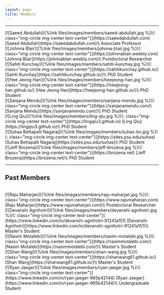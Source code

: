 ```yaml
---
layout: page
title: Members
---
```


<div class="row">
    <div class="col-md-12 text-center">
        <hr>
    </div>
</div>

<div class="row">
<div class="col-lg-4 col-xs-12 text-center" markdown="1">
[![Saeed Abdullah]({%link files/images/members/saeed-abdullah.jpg %}){: class="img-circle img-center text-center"}](https://saeedabdullah.com)
[Saeed Abdullah](https://saeedabdullah.com)\\
Associate Professor
</div>

<div class="col-lg-4 col-xs-12 text-center" markdown="1">
[![Johnna Blair]({%link files/images/members/johnna-blair.jpg %}){: class="img-circle img-center text-center"}](https://johnnablair.weebly.com)
[Johnna Blair](https://johnnablair.weebly.com)\\
Postdoctoral Researcher
</div>

<div class="col-lg-4 col-xs-12 text-center" markdown="1">
[![Sahiti Kunchay]({%link files/images/members/sahiti-kunchay.jpg %}){: class="img-circle img-center text-center"}](https://sahitikunchay.github.io/)
[Sahiti Kunchay](https://sahitikunchay.github.io/)\\
PhD Student
</div>

</div>

<div class="row">

<div class="col-lg-4 col-xs-12 text-center" markdown="1">
[![Hee Jeong Han]({%link files/images/members/heejeong-han.jpg %}){: class="img-circle img-center text-center"}](https://heejeong-han.github.io/)
[Hee Jeong Han](https://heejeong-han.github.io/)\\
PhD Student
</div>

<div class="col-lg-4 col-xs-12 text-center" markdown="1">
[![Sanjana Mendu]({%link files/images/members/sanjana-mendu.jpg %}){: class="img-circle img-center text-center"}](https://sanjanamendu.com/)
[Sanjana Mendu](https://sanjanamendu.com/)\\
PhD Student
</div>

<div class="col-lg-4 col-xs-12 text-center" markdown="1">
[![Ling Qiu]({%link files/images/members/ling-qiu.jpg %}){: class="img-circle img-center text-center"}](https://lingqiu3.github.io)
[Ling Qiu](https://lingqiu3.github.io)\\
PhD Student
</div>

</div>

<div class="row">
<div class="col-lg-2 col-xs-12 text-center"></div>

<div class="col-lg-4 col-xs-12 text-center" markdown="1">
[![Suhas Bettapalli Nagaraj]({%link files/images/members/suhas-bn.jpg %}){: class="img-circle img-center text-center"}](https://sites.psu.edu/suhas)
[Suhas Bettapalli Nagaraj](https://sites.psu.edu/suhas)\\
PhD Student
</div>

<div class="col-lg-4 col-xs-12 text-center" markdown="1">
[![Jeff Brozena]({%link files/images/members/jeff-brozena.jpg %}){: class="img-circle img-center text-center"}](https://brozena.net)
[Jeff Brozena](https://brozena.net)\\
PhD Student
</div>

</div>

<div class="row">
    <div class="col-md-12 text-center">
        <hr>
        <h2> Past Members </h2>
        <br>
    </div>
</div>

<div class="row">

<div class="col-lg-4 col-xs-12 text-center" markdown="1">
[![Raju Maharjan]({%link files/images/members/raju-maharjan.jpg %}){: class="img-circle img-center text-center"}](https://www.rajumaharjan.com)
[Raju Maharjan](https://www.rajumaharjan.com)\\
Postdoctoral Researcher
</div>

<div class="col-lg-4 col-xs-12 text-center" markdown="1">
[![Devanshi Agnihotri]({%link files/images/members/devanshi-agnihotri.jpg %}){: class="img-circle img-center text-center"}](https://www.linkedin.com/in/devanshi-agnihotri-91241a151)
[Devanshi Agnihotri](https://www.linkedin.com/in/devanshi-agnihotri-91241a151)\\
Master's Student
</div>

<div class="col-lg-4 col-xs-12 text-center" markdown="1">
[![Nasim Motalebi]({%link files/images/members/nasim-motalebi.jpg %}){: class="img-circle img-center text-center"}](https://nasimmotalebi.com/)
[Nasim Motalebi](https://nasimmotalebi.com/)\\
Master's Student
</div>

</div>

<div class="row">
<div class="col-lg-2 col-xs-12 text-center"></div>

<div class="col-lg-4 col-xs-12 text-center" markdown="1">
[![Shan Wang]({%link files/images/members/shan-wang.jpg %}){: class="img-circle img-center text-center"}](https://shanwang61.github.io/)
[Shan Wang](https://shanwang61.github.io/)\\
Master's Student
</div>

<div class="col-lg-4 col-xs-12 text-center" markdown="1">
[![Ryan Jaeger]({%link files/images/members/ryan-jaeger.jpg %}){: class="img-circle img-center text-center"}](https://www.linkedin.com/in/ryan-jaeger-965b42144)
[Ryan Jaeger](https://www.linkedin.com/in/ryan-jaeger-965b42144)\\
Undergraduate Student
</div>

<div class="col-lg-2 col-xs-12 text-center"></div>
</div>

